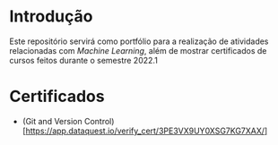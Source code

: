 # Introdução

Este repositório servirá como portfólio para a realização de atividades relacionadas com *Machine Learning*, além de mostrar certificados de cursos feitos durante o semestre 2022.1 


# Certificados

* (Git and Version Control)[https://app.dataquest.io/verify_cert/3PE3VX9UY0XSG7KG7XAX/]
